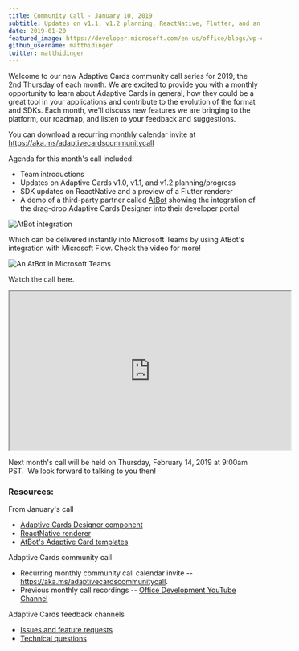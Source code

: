 ```yaml
---
title: Community Call - January 10, 2019
subtitle: Updates on v1.1, v1.2 planning, ReactNative, Flutter, and an AtBot demo
date: 2019-01-20
featured_image: https://developer.microsoft.com/en-us/office/blogs/wp-content/uploads/2019/01/Image-1a.png
github_username: matthidinger
twitter: matthidinger
---
```



Welcome to our new Adaptive Cards community call series for 2019, the 2nd Thursday of each month. We are excited to provide you with a monthly opportunity to learn about Adaptive Cards in general, how they could be a great tool in your applications and contribute to the evolution of the format and SDKs. Each month, we'll discuss new features we are bringing to the platform, our roadmap, and listen to your feedback and suggestions.

You can download a recurring monthly calendar invite at https://aka.ms/adaptivecardscommunitycall

Agenda for this month's call included:

-   Team introductions
-   Updates on Adaptive Cards v1.0, v1.1, and v1.2 planning/progress
-   SDK updates on ReactNative and a preview of a Flutter renderer
-   A demo of a third-party partner called [AtBot](https://atbot.io/) showing the integration of the drag-drop Adaptive Cards Designer into their developer portal

![AtBot integration](https://developer.microsoft.com/en-us/office/blogs/wp-content/uploads/2019/01/Image-1a.png)

Which can be delivered instantly into Microsoft Teams by using AtBot's integration with Microsoft Flow. Check the video for more!

![An AtBot in Microsoft Teams](https://developer.microsoft.com/en-us/office/blogs/wp-content/uploads/2019/01/Image-2b.png)

Watch the call here.

<iframe src="https://www.youtube.com/embed/Uvm9_7aP618" height="315" width="560"></iframe>


Next month's call will be held on Thursday, February 14, 2019 at 9:00am PST.  We look forward to talking to you then!

### Resources:

From January's call

-   [Adaptive Cards Designer component](http://npmjs.com/package/adaptivecards-designer/)
-   [ReactNative renderer](https://github.com/Microsoft/react-native-adaptivecards)
-   [AtBot's Adaptive Card templates](https://admin.atbot.io/Docs/AI/AdaptiveCardTemplates)

Adaptive Cards community call

-   Recurring monthly community call calendar invite -- <https://aka.ms/adaptivecardscommunitycall>.
-   Previous monthly call recordings -- [Office Development YouTube Channel](https://na01.safelinks.protection.outlook.com/?url=https%3A%2F%2Fwww.youtube.com%2Fchannel%2FUCV_6HOhwxYLXAGd-JOqKPoQ&data=04%7C01%7Cv-chargr%40microsoft.com%7Cbaeead6e3a844690785d08d56d9e6864%7Cee3303d7fb734b0c8589bcd847f1c277%7C1%7C0%7C636535449508737676%7CUnknown%7CTWFpbGZsb3d8eyJWIjoiMC4wLjAwMDAiLCJQIjoiV2luMzIiLCJBTiI6Ik1haWwifQ%3D%3D%7C-2&sdata=emAMNFO82YoWjc2hnXShDlBPRR3jOPxAAfJLTKozgYk%3D&reserved=0)

Adaptive Cards feedback channels

-   [Issues and feature requests](https://github.com/Microsoft/AdaptiveCards/issues)
-   [Technical questions](https://stackoverflow.com/questions/tagged/adaptive-cards)